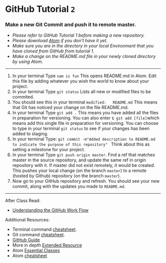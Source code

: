 # GitHub Tutorial `2`

### Make a new Git Commit and push it to remote master.

- _Please refer to GitHub Tutorial 1 before making a new repository._
- _Please download [Atom](https://atom.io/) if you don't have it yet._
- _Make sure you are in the directory in your local Environment that you have cloned from GitHub from tutorial 1._
- _Make a change on the README.md file in your newly cloned directory by using Atom._

--------------------------------------------

1. In your terminal Type `sam is fun`
This opens README.md in Atom. Edit this file by adding whatever you wish the world to know about your project.
2. In your terminal Type `git status`
Lists all new or modified files to be commited.
3. You should see this in your terminal `modified:   README.md` This means that Git has noticed your change on the file README.md.
4. In your terminal Type `git add .`
This means you have added all the files in preparation for versioning. You can also enter `$ git add [file]`which means add this single file in preparation for versioning. You can choose to type in your terminal `git status` to see if your changes has been added to staging.
5. In your terminal Type: `git commit -m"Added description to README.md to indicate the purpose of this repository" `
Think about this as setting a milestone for your project.
6. In your terminal Type `git push origin master`.
Find a ref that matches master in the source repository, and update the same ref in origin repository with it. If master did not exist remotely, it would be created. This pushes your local change (on the branch `master`) to a remote (hosted by Github) repository (on the branch `master`).
7. Now go to your GitHub repository and refresh. You should see your new commit, along with the updates you made to `README.md`.


--------------------------------------------


After Class Read:
- [Understanding the GitHub Work Flow](https://guides.github.com/introduction/flow/)

Additional Resources:

- Terminal command [cheatsheet](https://github.com/0nn0/terminal-mac-cheatsheet).
- Git command [cheatsheet](https://services.github.com/on-demand/downloads/github-git-cheat-sheet.pdf).
- [GitHub Guide](https://guides.github.com/)
- More in depth [Extended Resource](https://services.github.com/classnotes/)
- Atom [Essential Classes](https://atom.io/docs/api/v1.13.0/AtomEnvironment)
- Atom [cheatsheet](https://gist.github.com/chrissimpkins/5bf5686bae86b8129bee)
